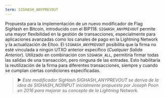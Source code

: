 ```yaml
---
term: SIGHASH_ANYPREVOUT
---
```


Propuesta para la implementación de un nuevo modificador de Flag SigHash en Bitcoin, introducido con el BIP118. `SIGHASH_ANYPREVOUT` permite una mayor flexibilidad en la gestión de transacciones, especialmente para aplicaciones avanzadas como los canales de pago en la Lightning Network y la actualización de Eltoo. El `SIGHASH_ANYPREVOUT` posibilita que la firma no esté vinculada a ningún UTXO anterior específico (*Cualquier Salida Anterior*). Utilizado en combinación con `SIGHASH_ALL`, permitiría firmar todas las salidas de una transacción, pero ninguna de las entradas. Esto habilitaría la reutilización de la firma para diferentes transacciones, siempre y cuando se cumplan ciertas condiciones especificadas.

> ► *Este modificador SigHash SIGHASH_ANYPREVOUT se deriva de la idea de SIGHASH_NOINPUT inicialmente propuesta por Joseph Poon en 2016 para mejorar su concepto de la Lightning Network.*